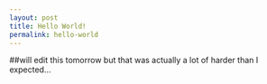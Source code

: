 ```yaml
---
layout: post
title: Hello World!
permalink: hello-world
---
```


##will edit this tomorrow but that was actually a lot of harder than I expected...
